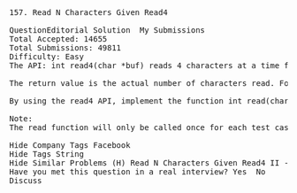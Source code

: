 <pre>
157. Read N Characters Given Read4  

QuestionEditorial Solution  My Submissions
Total Accepted: 14655
Total Submissions: 49811
Difficulty: Easy
The API: int read4(char *buf) reads 4 characters at a time from a file.

The return value is the actual number of characters read. For example, it returns 3 if there is only 3 characters left in the file.

By using the read4 API, implement the function int read(char *buf, int n) that reads n characters from the file.

Note:
The read function will only be called once for each test case.

Hide Company Tags Facebook
Hide Tags String
Hide Similar Problems (H) Read N Characters Given Read4 II - Call multiple times
Have you met this question in a real interview? Yes  No
Discuss
</pre>
